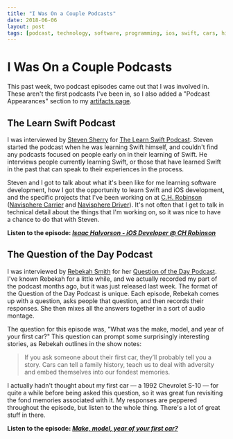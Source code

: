 ```yaml
---
title: "I Was On a Couple Podcasts"
date: 2018-06-06
layout: post
tags: [podcast, technology, software, programming, ios, swift, cars, history]
---
```


# I Was On a Couple Podcasts

This past week, two podcast episodes came out that I was involved in. These aren't the first podcasts I've been in, so I also added a "Podcast Appearances" section to my [artifacts page](/artifacts.html).

## The Learn Swift Podcast

I was interviewed by [Steven Sherry](https://twitter.com/steven_0351) for [The Learn Swift Podcast](https://learnswift.fireside.fm "The Learn Swift Podcast"). Steven started the podcast when he was learning Swift himself, and couldn't find any podcasts focused on people early on in their learning of Swift. He interviews people currently learning Swift, or those that have learned Swift in the past that can speak to their experiences in the process.

Steven and I got to talk about what it's been like for me learning software development, how I got the opportunity to learn Swift and iOS development, and the specific projects that I've been working on at [C.H. Robinson](https://www.chrobinson.com) ([Navisphere Carrier](https://itunes.apple.com/us/app/navisphere-carrier/id1089613477?mt=8) and [Navisphere Driver](https://itunes.apple.com/us/app/navisphere-driver/id1247478172?mt=8)). It's not often that I get to talk in technical detail about the things that I'm working on, so it was nice to have a chance to do that with Steven.

**Listen to the episode: [<cite>Isaac Halvorson - iOS Developer @ CH Robinson</cite>](https://learnswift.fireside.fm/26)**

## The Question of the Day Podcast

I was interviewed by [Rebekah Smith](http://twopeopleandacat.com) for her [Question of the Day Podcast](http://questionpodcast.com). I've known Rebekah for a little while, and we actually recorded my part of the podcast months ago, but it was just released last week. The format of the Question of the Day Podcast is unique. Each episode, Rebekah comes up with a question, asks people that question, and then records their responses. She then mixes all the answers together in a sort of audio montage.

The question for this episode was, "What was the make, model, and year of your first car?" This question can prompt some surprisingly interesting stories, as Rebekah outlines in the show notes:

> If you ask someone about their first car, they’ll probably tell you a story. Cars can tell a family history, teach us to deal with adversity and embed themselves into our fondest memories.

I actually hadn't thought about my first car — a 1992 Chevrolet S-10 — for quite a while before being asked this question, so it was great fun revisiting the fond memories associated with it. My responses are peppered throughout the episode, but listen to the whole thing. There's a lot of great stuff in there.

**Listen to the episode: [<cite>Make, model, year of your first car?</cite>](http://questionpodcast.com/make-model-year-first-car/)**
